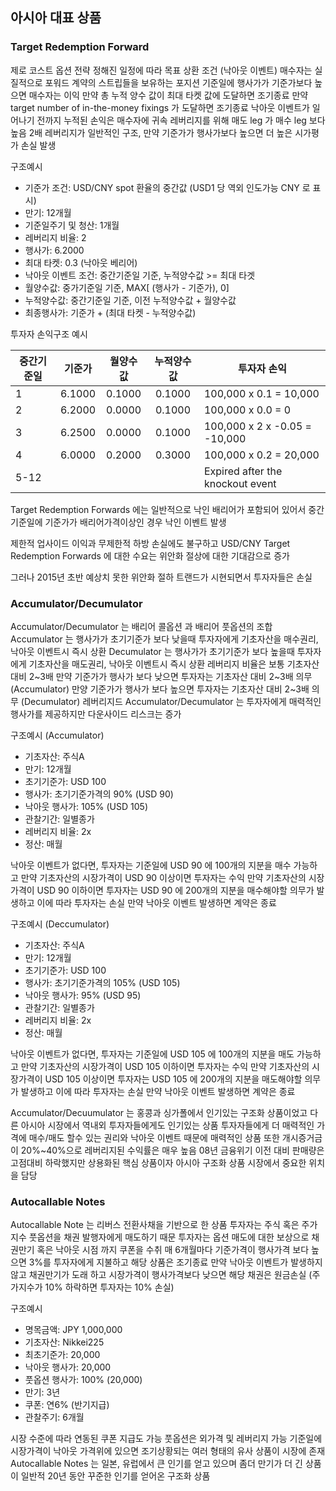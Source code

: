 ## 아시아 대표 상품
### Target Redemption Forward

제로 코스트 옵션 전략 
정해진 일정에 따라 목표 상환 조건 (낙아웃 이벤트)
매수자는 실질적으로 포워드 계약의 스트립들을 보유하는 포지션
기준일에 행사가가 기준가보다 높으면 매수자는 이익
만약 총 누적 양수 값이 최대 타켓 값에 도달하면 조기종료
만약 target number of in-the-money fixings 가 도달하면 조기종료
낙아웃 이벤트가 일어나기 전까지 누적된 손익은 매수자에 귀속
레버리지를 위해 매도 leg 가 매수 leg 보다 높음
2배 레버리지가 일반적인 구조, 만약 기준가가 행사가보다 높으면 더 높은 시가평가 손실 발생

구조예시
- 기준가 조건: USD/CNY spot 환율의 중간값 (USD1 당 역외 인도가능 CNY 로 표시)
- 만기: 12개월
- 기준일주기 및 청산: 1개월
- 레버리지 비율: 2
- 행사가: 6.2000
- 최대 타켓: 0.3 (낙아웃 베리어)
- 낙아웃 이벤트 조건: 중간기준일 기준, 누적양수값 >= 최대 타겟
- 월양수값: 중가기준일 기준, MAX[ (행사가 - 기준가), 0]
- 누적양수값: 중간기준일 기준, 이전 누적양수값 + 월양수값
- 최종행사가: 기준가 + (최대 타켓 - 누적양수값)

투자자 손익구조 예시

| 중간기준일 | 기준가 | 월양수값 | 누적양수값 | 투자자 손익                   |
| ---------- | :----: | :------: | :--------: | ----------------------------- |
| 1          | 6.1000 |  0.1000  |   0.1000   | 100,000 x 0.1 = 10,000        |
| 2          | 6.2000 |  0.0000  |   0.1000   | 100,000 x 0.0 = 0             |
| 3          | 6.2500 |  0.0000  |   0.1000   | 100,000 x 2 x -0.05 = -10,000 |
| 4          | 6.0000 |  0.2000  |   0.3000   | 100,000 x 0.2 = 20,000        |
| 5-12       |                                |||Expired after the knockout event|

Target Redemption Forwards 에는 일반적으로 낙인 배리어가 포함되어 있어서 중간기준일에 기준가가 배리어가격이상인 경우 낙인 이벤트 발생

제한적 업사이드 이익과 무제한적 하방 손실에도 불구하고 USD/CNY Target Redemption Forwards 에 대한 수요는 위안화 절상에 대한 기대감으로 증가

그러나 2015년 초반 예상치 못한 위안화 절하 트랜드가 시현되면서 투자자들은 손실

### Accumulator/Decumulator

Accumulator/Decumulator 는 배리어 콜옵션 과 배리어 풋옵션의 조합
Accumulator 는 행사가가 초기기준가 보다 낮을때 투자자에게 기초자산을 매수권리, 낙아웃 이벤트시 즉시 상환
Decumulator 는 행사가가 초기기준가 보다 높을때 투자자에게 기초자산을 매도권리, 낙아웃 이벤트시 즉시 상환
레버리지 비율은 보통 기초자산 대비 2~3배
만약 기준가가 행사가 보다 낮으면 투자자는 기초자산 대비 2~3배 의무 (Accumulator)
만양 기준가가 행사가 보다 높으면 투자자는 기초자산 대비 2~3배 의무 (Decumulator)
레버리지드 Accumulator/Decumulator 는 투자자에게 매력적인 행사가를 제공하지만 다운사이드 리스크는 증가

구조예시 (Accumulator)
- 기초자산: 주식A
- 만기: 12개월
- 초기기준가:  USD 100
- 행사가: 초기기준가격의 90% (USD 90)
- 낙아웃 행사가: 105% (USD 105)
- 관찰기간: 일별종가
- 레버리지 비율: 2x
- 정산: 매월

낙아웃 이벤트가 없다면, 투자자는 기준일에 USD 90 에 100개의 지분을 매수 가능하고 만약 기초자산의 시장가격이 USD 90 이상이면 투자자는 수익
만약 기초자산의 시장가격이 USD 90 이하이면 투자자는 USD 90 에 200개의 지분을 매수해야할 의무가 발생하고 이에 따라 투자자는 손실
만약 낙아웃 이벤트 발생하면 계약은 종료

구조예시 (Deccumulator)
- 기초자산: 주식A
- 만기: 12개월
- 초기기준가:  USD 100
- 행사가: 초기기준가격의 105% (USD 105)
- 낙아웃 행사가: 95% (USD 95)
- 관찰기간: 일별종가
- 레버리지 비율: 2x
- 정산: 매월

낙아웃 이벤트가 없다면, 투자자는 기준일에 USD 105 에 100개의 지분을 매도 가능하고 만약 기초자산의 시장가격이 USD 105 이하이면 투자자는 수익
만약 기초자산의 시장가격이 USD 105 이상이면 투자자는 USD 105 에 200개의 지분을 매도해야할 의무가 발생하고 이에 따라 투자자는 손실
만약 낙아웃 이벤트 발생하면 계약은 종료

Accumulator/Decuumulator 는 홍콩과 싱가폴에서 인기있는 구조화 상품이었고 다른 아시아 시장에서 역내외 투자자들에게도 인기있는 상품
투자자들에게 더 매력적인 가격에 매수/매도 할수 있는 권리와 낙아웃 이벤트 때문에 매력적인 상품
또한 개시증거금이  20%~40%으로 레버리지된 수익률은 매우 높음
08년 금융위기 이전 대비 판매량은 고점대비 하락했지만 상용화된 핵심 상품이자 아시아 구조화 상품 시장에서 중요한 위치을 담당

### Autocallable Notes

Autocallable Note 는 리버스 전환사채을 기반으로 한 상품
투자자는 주식 혹은 주가지수 풋옵션을 채권 발행자에게 매도하기 때문
투자자는 옵션 매도에 대한 보상으로 채권만기 혹은 낙아웃 시점 까지 쿠폰을 수취
매 6개월마다 기준가격이 행사가격 보다 높으면  3%를 투자자에게 지불하고 해당 상품은 조기종료
만약 낙아웃 이벤트가 발생하지 않고 채권만기가 도래 하고 시장가격이 행사가격보다 낮으면 해당 채권은 원금손실 (주가지수가 10% 하락하면 투자자는 10% 손실)

구조예시 
- 명목금액: JPY 1,000,000
- 기초자산: Nikkei225
- 최초기준가: 20,000
- 낙아웃 행사가: 20,000
- 풋옵션 행사가: 100% (20,000)
- 만기: 3년
- 쿠폰: 연6% (반기지급)
- 관찰주기: 6개월

시장 수준에 따라 연동된 쿠폰 지급도 가능
풋옵션은 외가격 및 레버리지 가능
기준일에 시장가격이 낙아웃 가격위에 있으면 조기상황되는 여러 형태의 유사 상품이 시장에 존재
Autocallable Notes 는 일본, 유럽에서 큰 인기를 얻고 있으며 좀더 만기가 더 긴 상품이 일반적
20년 동안 꾸준한 인기를 얻어온 구조화 상품





